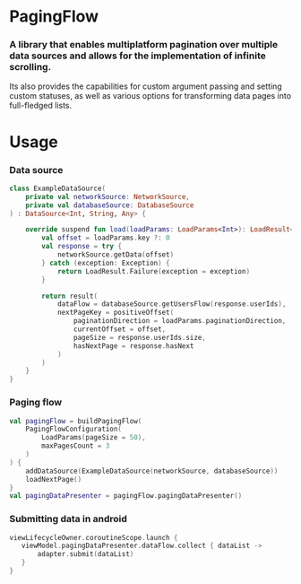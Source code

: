 # PagingFlow

### A library that enables multiplatform pagination over multiple data sources and allows for the implementation of infinite scrolling.
Its also provides the capabilities for custom argument passing and setting custom statuses, as well as various options for transforming data pages into full-fledged lists.

# Usage

### Data source
```kotlin
class ExampleDataSource(
    private val networkSource: NetworkSource,
    private val databaseSource: DatabaseSource
) : DataSource<Int, String, Any> {

    override suspend fun load(loadParams: LoadParams<Int>): LoadResult<Int, String, Any> {
        val offset = loadParams.key ?: 0
        val response = try {
            networkSource.getData(offset)
        } catch (exception: Exception) {
            return LoadResult.Failure(exception = exception)
        }

        return result(
            dataFlow = databaseSource.getUsersFlow(response.userIds),
            nextPageKey = positiveOffset(
                paginationDirection = loadParams.paginationDirection,
                currentOffset = offset,
                pageSize = response.userIds.size,
                hasNextPage = response.hasNext
            )
        )
    }
}
```

### Paging flow
```kotlin
val pagingFlow = buildPagingFlow(
    PagingFlowConfiguration(
        LoadParams(pageSize = 50),
        maxPagesCount = 3
    )
) {
    addDataSource(ExampleDataSource(networkSource, databaseSource))
    loadNextPage()
}
val pagingDataPresenter = pagingFlow.pagingDataPresenter()
```

### Submitting data in android
```kotlin
viewLifecycleOwner.coroutineScope.launch {
   viewModel.pagingDataPresenter.dataFlow.collect { dataList ->
       adapter.submit(dataList)
   }
}
```
